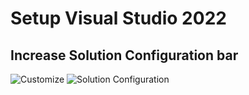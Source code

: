 # Setup Visual Studio 2022

## Increase Solution Configuration bar

<img src="/img/VisualStudio/Setup/customize.png" alt="Customize"> 
<img src="/img/VisualStudio/Setup/solutionConfiguration.png" alt="Solution Configuration"> 